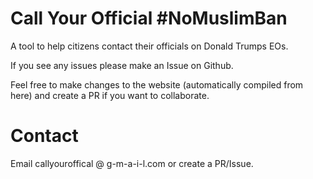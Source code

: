 # Call Your Official #NoMuslimBan

A tool to help citizens contact their officials on Donald Trumps EOs.

If you see any issues please make an Issue on Github.

Feel free to make changes to the website (automatically compiled from here) and create a PR if you want to collaborate.

# Contact
Email callyouroffical @ g-m-a-i-l.com or create a PR/Issue.
